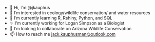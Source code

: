 - 👋 Hi, I’m @jkauphus
- 👀 I’m interested in ecology/wildlife conservation/ and water resources
- 🌱 I’m currently learning R, Rshiny, Python, and SQL
- ✨ I'm currently working for Logan Simpson as a Biologist 
- 💞️ I’m looking to collaborate on Arizona Wildlife Conservation
- 📫 How to reach me jack.kauphusman@outlook.com

<!---
jkauphus/jkauphus is a  special ✨ repository because its `README.md` (this file) appears on your GitHub profile.
You can click the Preview link to take a look at your changes.
--->
